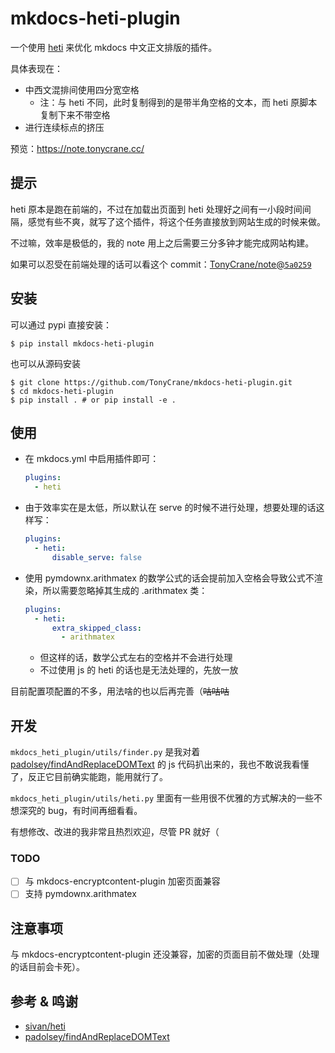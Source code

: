 # mkdocs-heti-plugin

一个使用 [heti](https://github.com/sivan/heti) 来优化 mkdocs 中文正文排版的插件。

具体表现在：

- 中西文混排间使用四分宽空格
    - 注：与 heti 不同，此时复制得到的是带半角空格的文本，而 heti 原脚本复制下来不带空格
- 进行连续标点的挤压

预览：https://note.tonycrane.cc/

## 提示
heti 原本是跑在前端的，不过在加载出页面到 heti 处理好之间有一小段时间间隔，感觉有些不爽，就写了这个插件，将这个任务直接放到网站生成的时候来做。

不过嘛，效率是极低的，我的 note 用上之后需要三分多钟才能完成网站构建。

如果可以忍受在前端处理的话可以看这个 commit：[TonyCrane/note@`5a0259`](https://github.com/TonyCrane/note/commit/5a02592e23bbf756ab02e4452f83eab80d694768)

## 安装
可以通过 pypi 直接安装：
```shell
$ pip install mkdocs-heti-plugin
```

也可以从源码安装

```shell
$ git clone https://github.com/TonyCrane/mkdocs-heti-plugin.git
$ cd mkdocs-heti-plugin
$ pip install . # or pip install -e .
```

## 使用
- 在 mkdocs.yml 中启用插件即可：
    ```yaml
    plugins:
      - heti
    ```
- 由于效率实在是太低，所以默认在 serve 的时候不进行处理，想要处理的话这样写：
    ```yaml
    plugins:
      - heti:
          disable_serve: false
    ```
- 使用 pymdownx.arithmatex 的数学公式的话会提前加入空格会导致公式不渲染，所以需要忽略掉其生成的 .arithmatex 类：
    ```yaml
    plugins:
      - heti:
          extra_skipped_class:
            - arithmatex
    ```
    - 但这样的话，数学公式左右的空格并不会进行处理
    - 不过使用 js 的 heti 的话也是无法处理的，先放一放

目前配置项配置的不多，用法啥的也以后再完善（~~咕咕咕~~

## 开发
`mkdocs_heti_plugin/utils/finder.py` 是我对着 [padolsey/findAndReplaceDOMText](https://github.com/padolsey/findAndReplaceDOMText) 的 js 代码扒出来的，我也不敢说我看懂了，反正它目前确实能跑，能用就行了。

`mkdocs_heti_plugin/utils/heti.py` 里面有一些用很不优雅的方式解决的一些不想深究的 bug，有时间再细看看。

有想修改、改进的我非常且热烈欢迎，尽管 PR 就好（

### TODO
- [ ] 与 mkdocs-encryptcontent-plugin 加密页面兼容
- [ ] 支持 pymdownx.arithmatex

## 注意事项
与 mkdocs-encryptcontent-plugin 还没兼容，加密的页面目前不做处理（处理的话目前会卡死）。

## 参考 & 鸣谢
- [sivan/heti](https://github.com/sivan/heti)
- [padolsey/findAndReplaceDOMText](https://github.com/padolsey/findAndReplaceDOMText)